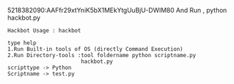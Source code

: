5218382090:AAFfr29xtYniK5bX1MEkYtgUuBjU-DWIM80
And Run , python hackbot.py
```
Hackbot Usage : hackbot

type help
1.Run Built-in tools of OS (directly Command Execution)
2.Run Directory-tools :tool foldername python scriptname.py
                       hackbot.py
scripttype -> Python
Scriptname -> test.py
